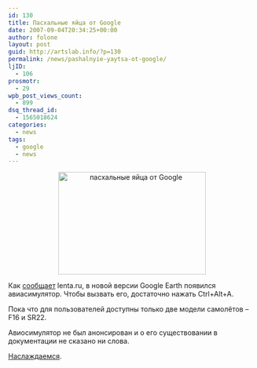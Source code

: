 ```yaml
---
id: 130
title: Пасхальные яйца от Google
date: 2007-09-04T20:34:25+00:00
author: folone
layout: post
guid: http://artslab.info/?p=130
permalink: /news/pashalnyie-yaytsa-ot-google/
ljID:
  - 106
prosmotr:
  - 29
wpb_post_views_count:
  - 899
dsq_thread_id:
  - 1565018624
categories:
  - news
tags:
  - google
  - news
---
```

<center>
  <a href="http://googledrive.com/host/0B9lHVSSSdxdxd0hjdUdmRzY3Tjg/google_easter_egg.jpg"><img src="http://googledrive.com/host/0B9lHVSSSdxdxd0hjdUdmRzY3Tjg/google_easter_egg-300x209.jpg" alt="пасхальные яйца от Google" title="google_easter_egg" width="300" height="209" class="alignnone size-medium wp-image-2235" /></a>
</center>

Как <a HREF="http://lenta.ru/news/2007/09/03/google/">сообщает</a> lenta.ru, в новой версии Google Earth появился авиасимулятор. Чтобы вызвать его, достаточно нажать Ctrl+Alt+A.

Пока что для пользователей доступны только две модели самолётов &#8211; F16 и SR22.

Авиосимулятор не был анонсирован и о его существовании в документации не сказано ни слова.

<a HREF="http://earth.google.com/">Наслаждаемся</a>.